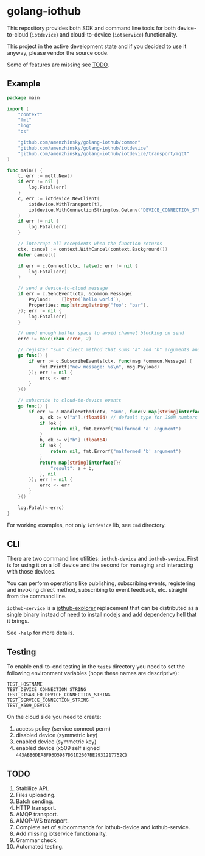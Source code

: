 # golang-iothub

This repository provides both SDK and command line tools for both device-to-cloud (`iotdevice`) and cloud-to-device (`iotservice`) functionality.

This project in the active development state and if you decided to use it anyway, please vendor the source code.

Some of features are missing see [TODO](https://github.com/amenzhinsky/golang-iothub#todo).

## Example

```go
package main

import (
	"context"
	"fmt"
	"log"
	"os"

	"github.com/amenzhinsky/golang-iothub/common"
	"github.com/amenzhinsky/golang-iothub/iotdevice"
	"github.com/amenzhinsky/golang-iothub/iotdevice/transport/mqtt"
)

func main() {
	t, err := mqtt.New()
	if err != nil {
		log.Fatal(err)
	}
	c, err := iotdevice.NewClient(
		iotdevice.WithTransport(t),
		iotdevice.WithConnectionString(os.Getenv("DEVICE_CONNECTION_STRING")),
	)
	if err != nil {
		log.Fatal(err)
	}

	// interrupt all recepients when the function returns
	ctx, cancel := context.WithCancel(context.Background())
	defer cancel()

	if err = c.Connect(ctx, false); err != nil {
		log.Fatal(err)
	}

	// send a device-to-cloud message
	if err = c.SendEvent(ctx, &common.Message{
		Payload:    []byte(`hello world`),
		Properties: map[string]string{"foo": "bar"},
	}); err != nil {
		log.Fatal(err)
	}

	// need enough buffer space to avoid channel blocking on send
	errc := make(chan error, 2)

	// register "sum" direct method that sums "a" and "b" arguments and returns the result
	go func() {
		if err := c.SubscribeEvents(ctx, func(msg *common.Message) {
			fmt.Printf("new message: %s\n", msg.Payload)
		}); err != nil {
			errc <- err
		}
	}()

	// subscribe to cloud-to-device events
	go func() {
		if err := c.HandleMethod(ctx, "sum", func(v map[string]interface{}) (map[string]interface{}, error) {
			a, ok := v["a"].(float64) // default type for JSON numbers
			if !ok {
				return nil, fmt.Errorf("malformed 'a' argument")
			}
			b, ok := v["b"].(float64)
			if !ok {
				return nil, fmt.Errorf("malformed 'b' argument")
			}
			return map[string]interface{}{
				"result": a + b,
			}, nil
		}); err != nil {
			errc <- err
		}
	}()

	log.Fatal(<-errc)
}
```

For working examples, not only `iotdevice` lib, see `cmd` directory.

## CLI

There are two command line utilities: `iothub-device` and `iothub-sevice`. First is for using it on a IoT device and the second for managing and interacting with those devices. 

You can perform operations like publishing, subscribing events, registering and invoking direct method, subscribing to event feedback, etc. straight from the command line.

`iothub-service` is a [iothub-explorer](https://github.com/Azure/iothub-explorer) replacement that can be distributed as a single binary instead of need to install nodejs and add dependency hell that it brings.

See `-help` for more details.

## Testing

To enable end-to-end testing in the `tests` directory you need to set the following environment variables (hope these names are descriptive):

```
TEST_HOSTNAME
TEST_DEVICE_CONNECTION_STRING
TEST_DISABLED_DEVICE_CONNECTION_STRING
TEST_SERVICE_CONNECTION_STRING
TEST_X509_DEVICE
```

On the cloud side you need to create:

1. access policy (service connect perm)
1. disabled device (symmetric key)
1. enabled device (symmetric key)
1. enabled device (x509 self signed `443ABB6DEA8F93D5987D31D2607BE2931217752C`)

## TODO

1. Stabilize API.
1. Files uploading.
1. Batch sending.
1. HTTP transport.
1. AMQP transport.
1. AMQP-WS transport.
1. Complete set of subcommands for iothub-device and iothub-service.
1. Add missing iotservice functionality.
1. Grammar check.
1. Automated testing.
